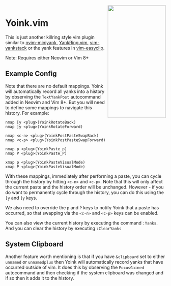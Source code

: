 
<img align="right" width="182" height="355" src="https://i.imgur.com/o5nyLHm.png">

# Yoink.vim

This is just another killring style vim plugin similar to [nvim-miniyank](https://github.com/bfredl/nvim-miniyank), [YankRing.vim](https://github.com/vim-scripts/YankRing.vim), [vim-yankstack](https://github.com/maxbrunsfeld/vim-yankstack) or the yank features in [vim-easyclip](https://github.com/svermeulen/vim-easyclip).

Note: Requires either Neovim or Vim 8+

## Example Config

Note that there are no default mappings.  Yoink will automatically record all yanks into a history by observing the `TextYankPost` autocommand added in Neovim and Vim 8+.  But you will need to define some mappings to navigate this history.  For example:

```viml
nmap [y <plug>(YoinkRotateBack)
nmap ]y <plug>(YoinkRotateForward)

nmap <c-n> <plug>(YoinkPostPasteSwapBack)
nmap <c-p> <plug>(YoinkPostPasteSwapForward)

nmap p <plug>(YoinkPaste_p)
nmap P <plug>(YoinkPaste_P)

xmap p <plug>(YoinkPasteVisualMode)
xmap P <plug>(YoinkPasteVisualMode)
```

With these mappings, immediately after performing a paste, you can cycle through the history by hitting `<c-n>` and `<c-p>`.  Note that this will only affect the current paste and the history order will be unchanged.  However - if you do want to permanently cycle through the history, you can do this using the `[y` and `]y` keys.

We also need to override the `p` and `P` keys to notify Yoink that a paste has occurred, so that swapping via the `<c-n>` and `<c-p>` keys can be enabled.

You can also view the current history by executing the command `:Yanks`.  And you can clear the history by executing `:ClearYanks`

## System Clipboard

Another feature worth mentioning is that if you have `&clipboard` set to either `unnamed` or `unnamedplus` then Yoink will automatically record yanks that have occurred outside of vim.  It does this by observing the `FocusGained` autocommand and then checking if the system clipboard was changed and if so then it adds it to the history.

